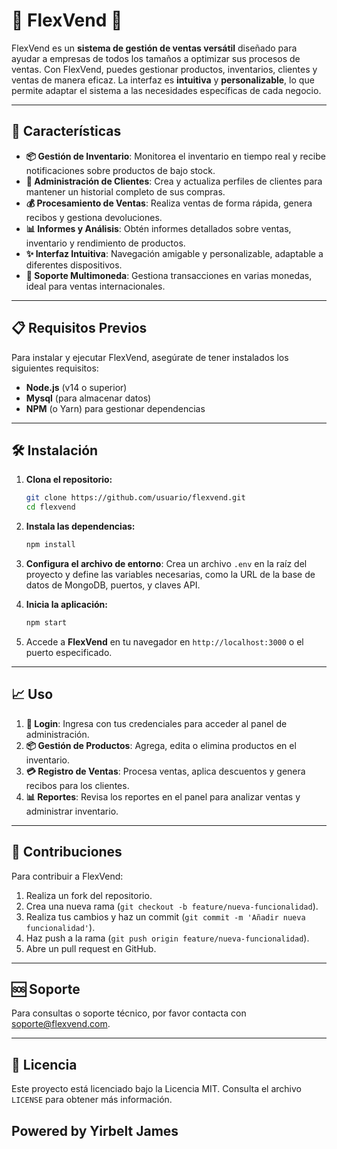 # 🌟 FlexVend 🌟

FlexVend es un **sistema de gestión de ventas versátil** diseñado para ayudar a empresas de todos los tamaños a optimizar sus procesos de ventas. Con FlexVend, puedes gestionar productos, inventarios, clientes y ventas de manera eficaz. La interfaz es **intuitiva** y **personalizable**, lo que permite adaptar el sistema a las necesidades específicas de cada negocio.

---

## 🚀 Características

- **📦 Gestión de Inventario**: Monitorea el inventario en tiempo real y recibe notificaciones sobre productos de bajo stock.  
- **👥 Administración de Clientes**: Crea y actualiza perfiles de clientes para mantener un historial completo de sus compras.  
- **💰 Procesamiento de Ventas**: Realiza ventas de forma rápida, genera recibos y gestiona devoluciones.  
- **📊 Informes y Análisis**: Obtén informes detallados sobre ventas, inventario y rendimiento de productos.  
- **✨ Interfaz Intuitiva**: Navegación amigable y personalizable, adaptable a diferentes dispositivos.  
- **💱 Soporte Multimoneda**: Gestiona transacciones en varias monedas, ideal para ventas internacionales.  

---

## 📋 Requisitos Previos

Para instalar y ejecutar FlexVend, asegúrate de tener instalados los siguientes requisitos:

- **Node.js** (v14 o superior)
- **Mysql** (para almacenar datos)
- **NPM** (o Yarn) para gestionar dependencias

---

## 🛠 Instalación

1. **Clona el repositorio:**
   ```bash
   git clone https://github.com/usuario/flexvend.git
   cd flexvend
   ```

2. **Instala las dependencias:**
   ```bash
   npm install
   ```

3. **Configura el archivo de entorno**:
   Crea un archivo `.env` en la raíz del proyecto y define las variables necesarias, como la URL de la base de datos de MongoDB, puertos, y claves API.

4. **Inicia la aplicación:**
   ```bash
   npm start
   ```

5. Accede a **FlexVend** en tu navegador en `http://localhost:3000` o el puerto especificado.

---

## 📈 Uso

1. **🔑 Login**: Ingresa con tus credenciales para acceder al panel de administración.
2. **📦 Gestión de Productos**: Agrega, edita o elimina productos en el inventario.
3. **💳 Registro de Ventas**: Procesa ventas, aplica descuentos y genera recibos para los clientes.
4. **📊 Reportes**: Revisa los reportes en el panel para analizar ventas y administrar inventario.

---

## 🤝 Contribuciones

Para contribuir a FlexVend:

1. Realiza un fork del repositorio.
2. Crea una nueva rama (`git checkout -b feature/nueva-funcionalidad`).
3. Realiza tus cambios y haz un commit (`git commit -m 'Añadir nueva funcionalidad'`).
4. Haz push a la rama (`git push origin feature/nueva-funcionalidad`).
5. Abre un pull request en GitHub.

---

## 🆘 Soporte

Para consultas o soporte técnico, por favor contacta con [soporte@flexvend.com](mailto:soporte@flexvend.com).

---

## 📜 Licencia

Este proyecto está licenciado bajo la Licencia MIT. Consulta el archivo `LICENSE` para obtener más información.


## Powered by Yirbelt James
